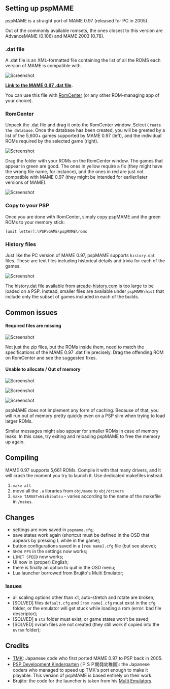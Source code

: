 ## Setting up pspMAME

pspMAME is a straight port of MAME 0.97 (released for PC in 2005). 

Out of the commonly available romsets, the ones closest to this version are AdvanceMAME (0.106) and MAME 2003 (0.78).

### .dat file

A .dat file is an XML-formatted file containing the list of all the ROMS each version of MAME is compatible with.

![Screenshot](https://raw.githubusercontent.com/pierrelouys/pspMAME097-repuken2/conservative/docs/psp-guide/datfile-view.webp)

**[Link to the MAME 0.97 .dat file](https://github.com/pierrelouys/pspMAME097-repuken2/releases/download/0.0.2/MAME.0.97.datfile.zip).**

You can use this file with [RomCenter](https://www.romcenter.com/) (or any other ROM-managing app of your choice).

### RomCenter

Unpack the .dat file and drag it onto the RomCenter window. Select `Create the database`. Once the database has been created, you will be greeted by a list of the 5,600+ games supported by MAME 0.97 (left), and the individual ROMs required by the selected game (right).

![Screenshot](https://raw.githubusercontent.com/pierrelouys/pspMAME097-repuken2/conservative/docs/psp-guide/RomCenter-overview.webp)

Drag the folder with your ROMs on the RomCenter window. The games that appear in green are good. The ones in yellow require a fix (they might have the wrong file name, for instance), and the ones in red are just not compatible with MAME 0.97 (they might be intended for earlier/later versions of MAME).

![Screenshot](https://raw.githubusercontent.com/pierrelouys/pspMAME097-repuken2/conservative/docs/psp-guide/Romcenter-rom-view.webp)

### Copy to your PSP

Once you are done with RomCenter, simply copy pspMAME and the green ROMs to your memory stick:

`[unit letter]:\PSP\GAME\pspMAME\roms`

### History files

Just like the PC version of MAME 0.97, pspMAME supports `history.dat` files. These are text files including historical details and trivia for each of the games. 

![Screenshot](https://raw.githubusercontent.com/pierrelouys/pspMAME097-repuken2/conservative/docs/psp-guide/altbeast-history.webp)

The history.dat file available from [arcade-history.com](https://www.arcade-history.com/) is too large to be loaded on a PSP. Instead, smaller files are available under `pspMAME\hist` that include only the subset of games included in each of the builds. 

## Common issues

#### Required files are missing

![Screenshot](https://raw.githubusercontent.com/pierrelouys/pspMAME097-repuken2/conservative/docs/psp-guide/error-notfound.webp)

Not just the zip files, but the ROMs inside them, need to match the specifications of the MAME 0.97 .dat file precisely. Drag the offending ROM on RomCenter and see the suggested fixes.

#### Unable to allocate / Out of memory

![Screenshot](https://raw.githubusercontent.com/pierrelouys/pspMAME097-repuken2/conservative/docs/psp-guide/out-of-mem.webp)

![Screenshot](https://raw.githubusercontent.com/pierrelouys/pspMAME097-repuken2/conservative/docs/psp-guide/unable-allocate.webp)

![Screenshot](https://raw.githubusercontent.com/pierrelouys/pspMAME097-repuken2/conservative/docs/psp-guide/unable-allocate-2.webp)

pspMAME does not implement any form of caching. Because of that, you will run out of memory pretty quickly even on a PSP slim when trying to load larger ROMs. 

Similar messages might also appear for smaller ROMs in case of memory leaks. In this case, try exiting and reloading pspMAME to free the memory up again.

## Compiling

MAME 0.97 supports 5,661 ROMs. Compile it with that many drivers, and it will crash the moment you try to launch it. Use dedicated makefiles instead.

 1. `make all`
 2. move all the `.a` libraries from `obj/mame` to `obj/drivers`
 3. `make TARGET=Nichibutsu` - varies according to the name of the makefile in `/makes`.

## Changes

- settings are now saved in `pspmame.cfg`;
- save states work again (shortcut must be defined in the OSD that appears by pressing L while in the game);
- button configurations saved in a `[rom name].cfg` file (but see above);
- `SHOW FPS` in the settings now works;
- `LIMIT SPEED` now works;
- UI now in (proper) English;
- there is finally an option to quit in the OSD menu;
- Lua launcher borrowed from Brujito's Multi Emulator;

### Issues

- all scaling options other than x1, auto-stretch and rotate are broken;
- [SOLVED] files `default.cfg` and `[rom name].cfg` must exist in the `cfg` folder, or the emulator will get stuck while loading a rom (error: bad file descriptor);
- [SOLVED] a `sta` folder must exist, or game states won't be saved;
- [SOLVED] nvram files are not created (they still work if copied into the `nvram` folder);

## Credits

- [TMK](http://tmk2000.blog41.fc2.com/): Japanese code who first ported MAME 0.97 to PSP back in 2005.
- [PSP Development Kindergarten](https://ameblo.jp/pspdevblog/) (ＰＳＰ開発幼稚園): the Japanese coders who managed to speed up TMK's port enough to make it playable. This version of pspMAME is based entirely on their work.
- Brujito: the code for the launcher is taken from his [Multi Emulators](https://archive.org/details/multi-emulators-v-2.7z).
